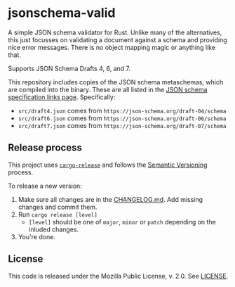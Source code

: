 # jsonschema-valid

A simple JSON schema validator for Rust. Unlike many of the alternatives, this
just focusses on validating a document against a schema and providing nice error
messages. There is no object mapping magic or anything like that.

Supports JSON Schema Drafts 4, 6, and 7.

This repository includes copies of the JSON schema metaschemas, which are
compiled into the binary. These are all listed in the [JSON schema specification
links page](http://json-schema.org/specification-links.html). Specifically:

- `src/draft4.json` comes from `https://json-schema.org/draft-04/schema`
- `src/draft6.json` comes from `https://json-schema.org/draft-06/schema`
- `src/draft7.json` comes from `https://json-schema.org/draft-07/schema`

## Release process

This project uses [`cargo-release`](https://github.com/sunng87/cargo-release) and follows the [Semantic Versioning](https://semver.org/) process.

To release a new version:

1. Make sure all changes are in the [CHANGELOG.md](CHANGELOG.md). Add missing changes and commit them.
2. Run `cargo release [level]`
    * `[level]` should be one of `major`, `minor` or `patch` depending on the inluded changes.
3. You're done.

## License

This code is released under the Mozilla Public License, v. 2.0.
See [LICENSE](LICENSE).
